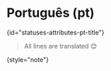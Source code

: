# Português (pt)
{id="statuses-attributes-pt-title"}



> All lines are translated 😊
>
{style="note"}

